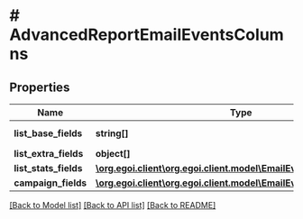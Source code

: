 # # AdvancedReportEmailEventsColumns

## Properties

Name | Type | Description | Notes
------------ | ------------- | ------------- | -------------
**list_base_fields** | **string[]** | Array of base fields | 
**list_extra_fields** | **object[]** |  | 
**list_stats_fields** | [**\org.egoi.client\org.egoi.client.model\EmailEventsListStatsFields**](EmailEventsListStatsFields.md) |  | 
**campaign_fields** | [**\org.egoi.client\org.egoi.client.model\EmailEventsCampaignFields**](EmailEventsCampaignFields.md) |  | 

[[Back to Model list]](../../README.md#documentation-for-models) [[Back to API list]](../../README.md#documentation-for-api-endpoints) [[Back to README]](../../README.md)


